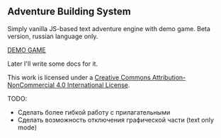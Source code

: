 ## Adventure Building System

Simply vanilla JS-based text adventure engine with demo game.
Beta version, russian language only.

[DEMO GAME](https://eidolonzx.github.io/quazatron-adventure/)

Later I'll write some docs for it.

This work is licensed under a [Creative Commons Attribution-NonCommercial 4.0 International License](http://creativecommons.org/licenses/by-nc/4.0/).

TODO:
* Сделать более гибкой работу с прилагательными
* Сделать возможность отключения графической части (text only mode)